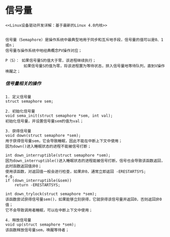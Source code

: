 # 信号量
    <<Linux设备驱动开发详解：基于最新的Linux 4.0内核>>


    信号量（Semaphore）是操作系统中最典型地用于同步和互斥地手段，信号量的值可以是0、1或n；
    信号量与操作系统中地经典概念PV操作对应；

    P（S）： 如果信号量S的值大于零，该进程继续执行；
            如果信号量S的值为零，将该进程置为等待状态，排入信号量地等待队列，直到V操作唤醒之；


##### 信号量相关的操作
    1. 定义信号量
    struct semaphore sem;

    2. 初始化信号量
    void sema_init(struct semaphore *sem, int val);
    初始化信号量，并设置信号量sem的值为val；

    3. 获得信号量
    void down(struct semaphore *sem);
    用于获得信号量sem，它会导致睡眠，因此不能在中断上下文中使用；
    因为down()进入睡眠状态的进程不能被信号打断；

    int down_interruptible(struct semaphore *sem);
    因为down_interruptible()进入睡眠状态的进程能被信号打断，信号也会导致该函数返回，此时函数返回值非0；
    使用该函数，对返回值一般会进行检查，如果非0，通常立即返回 -ERESTARTSYS;
    e.g.
    if (down_interruptible(&sem))
        return -ERESTARTSYS;

    int down_trylock(struct semaphore *sem);
    该函数尝试获得信号量sem()，如果能够立刻获得，它就获得该信号量并返回0，否则返回非0值；
    它不会导致调用者睡眠，可以在中断上下文中使用；

    4. 释放信号量
    void up(struct semaphore *sem);
    该函数释放信号量sem，唤醒等待者；
